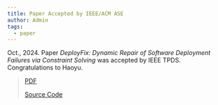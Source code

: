 ```yaml
---
title: Paper Accepted by IEEE/ACM ASE
author: Admin
tags:
  - paper
---
```


Oct., 2024. Paper *DeployFix: Dynamic Repair of Software Deployment Failures via Constraint Solving* was accepted by IEEE TPDS.
Congratulations to Haoyu.

> [PDF](https://dl.acm.org/doi/10.1145/3691620.3695268)
>
> [Source Code](https://github.com/solecnugit/deployfix)
